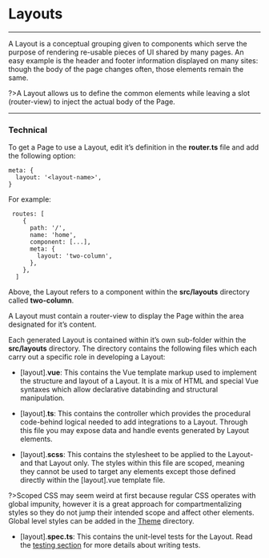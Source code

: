 # Layouts
-----------

A Layout is a conceptual grouping given to components which serve the purpose of rendering re-usable pieces of UI shared by many pages. An easy example is the header and footer information displayed on many sites: though the body of the page changes often, those elements remain the same.

?>A Layout allows us to define the common elements while leaving a slot (router-view) to inject the actual body of the Page.

* * *

### Technical

To get a Page to use a Layout, edit it’s definition in the **router.ts** file and add the following option:

```
meta: {
  layout: '<layout-name>',
}
```

For example:

```
 routes: [
    {
      path: '/',
      name: 'home',
      component: [...],
      meta: {
        layout: 'two-column',
      },
    },
  ]
```

Above, the Layout refers to a component within the **src/layouts** directory called **two-column**.

A Layout must contain a router-view to display the Page within the area designated for it’s content.

Each generated Layout is contained within it’s own sub-folder within the **src/layouts** directory. The directory contains the following files which each carry out a specific role in developing a Layout:

*   \[layout\].**vue**: This contains the Vue template markup used to implement the structure and layout of a Layout. It is a mix of HTML and special Vue syntaxes which allow declarative databinding and structural manipulation.
    
*   \[layout\].**ts**: This contains the controller which provides the procedural code-behind logical needed to add integrations to a Layout. Through this file you may expose data and handle events generated by Layout elements.
    
*   \[layout\].**scss**: This contains the stylesheet to be applied to the Layout- and that Layout only. The styles within this file are scoped, meaning they cannot be used to target any elements except those defined directly within the \[layout\].vue template file.
    

?>Scoped CSS may seem weird at first because regular CSS operates with global impunity, however it is a great approach for compartmentalizing styles so they do not jump their intended scope and affect other elements. Global level styles can be added in the [Theme](GlobalStyles.md) directory.

*   \[layout\].**spec.ts**: This contains the unit-level tests for the Layout. Read the [testing section](UnitTests.md) for more details about writing tests.